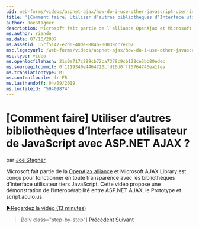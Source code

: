 ```yaml
---
uid: web-forms/videos/aspnet-ajax/how-do-i-use-other-javascript-user-interface-libraries-with-aspnet-ajax
title: '[Comment faire] Utiliser d’autres bibliothèques d’Interface utilisateur de JavaScript avec ASP.NET AJAX ? | Microsoft Docs'
author: JoeStagner
description: Microsoft fait partie de l’alliance OpenAjax et Microsoft AJAX Library est conçu pour fonctionner en toute transparence avec les bibliothèques d’interface utilisateur tiers JavaScript...
ms.author: riande
ms.date: 07/16/2007
ms.assetid: 35cf5142-e2d0-40de-884b-00039cc7ecb7
msc.legacyurl: /web-forms/videos/aspnet-ajax/how-do-i-use-other-javascript-user-interface-libraries-with-aspnet-ajax
msc.type: video
ms.openlocfilehash: 21c0a717c299cb72ca7379c9cb128ce5bb80edec
ms.sourcegitcommit: 0f1119340e4464720cfd16d0ff15764746ea1fea
ms.translationtype: MT
ms.contentlocale: fr-FR
ms.lasthandoff: 04/09/2019
ms.locfileid: "59409874"
---
```

# <a name="how-do-i-use-other-javascript-user-interface-libraries-with-aspnet-ajax"></a>[Comment faire] Utiliser d’autres bibliothèques d’Interface utilisateur de JavaScript avec ASP.NET AJAX ?

par [Joe Stagner](https://github.com/JoeStagner)

Microsoft fait partie de la [OpenAjax alliance](http://www.openajax.org/) et Microsoft AJAX Library est conçu pour fonctionner en toute transparence avec les bibliothèques d’interface utilisateur tiers JavaScript. Cette vidéo propose une démonstration de l’interopérabilité entre ASP.NET AJAX, le Prototype et script.aculo.us.

[&#9654;Regardez la vidéo (13 minutes)](https://channel9.msdn.com/Blogs/ASP-NET-Site-Videos/how-do-i-use-other-javascript-user-interface-libraries-with-aspnet-ajax)

> [!div class="step-by-step"]
> [Précédent](how-do-i-choose-between-methods-of-ajax-page-updates.md)
> [Suivant](how-do-i-use-the-aspnet-ajax-profile-services.md)
